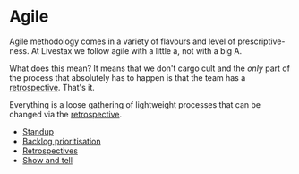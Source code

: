 # Agile

Agile methodology comes in a variety of flavours and level of prescriptive-ness. At Livestax we follow agile with a little a, not with a big A.

What does this mean? It means that we don't cargo cult and the *only* part of the process that absolutely has to happen is that the team has a [retrospective](retrospectives.md). That's it.

Everything is a loose gathering of lightweight processes that can be changed via the [retrospective](retrospectives.md).

- [Standup](standup.md)
- [Backlog prioritisation](backlog.md)
- [Retrospectives](retrospectives.md)
- [Show and tell](show_and_tell.md)
